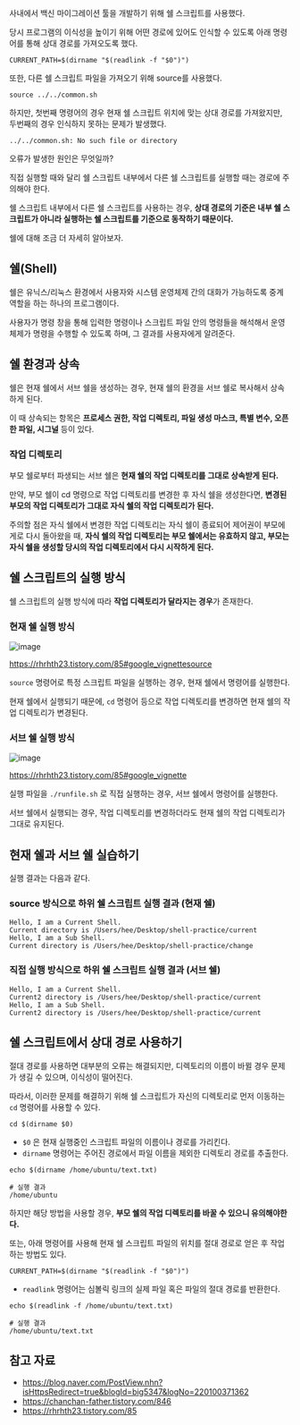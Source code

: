 사내에서 백신 마이그레이션 툴을 개발하기 위해 쉘 스크립트를 사용했다.
  
당시 프로그램의 이식성을 높이기 위해 어떤 경로에 있어도 인식할 수 있도록 아래 명령어를 통해 상대 경로를 가져오도록 했다.
  
```shell
CURRENT_PATH=$(dirname "$(readlink -f "$0")")
```
  
또한, 다른 쉘 스크립트 파일을 가져오기 위해 source를 사용했다.
  
```shell
source ../../common.sh
```
  
하지만, 첫번째 명령어의 경우 현재 쉘 스크립트 위치에 맞는 상대 경로를 가져왔지만, 두번째의 경우 인식하지 못하는 문제가 발생했다.
  
```shell
../../common.sh: No such file or directory
```
  
오류가 발생한 원인은 무엇일까?
  
직접 실행할 때와 달리 쉘 스크립트 내부에서 다른 쉘 스크립트를 실행할 때는 경로에 주의해야 한다.
  
쉘 스크립트 내부에서 다른 쉘 스크립트를 사용하는 경우, **상대 경로의 기준은 내부 쉘 스크립트가 아니라 실행하는 쉘 스크립트를 기준으로 동작하기 때문이다.**
  
쉘에 대해 조금 더 자세히 알아보자.
  
## 쉘(Shell)
쉘은 유닉스/리눅스 환경에서 사용자와 시스템 운영체제 간의 대화가 가능하도록 중계 역할을 하는 하나의 프로그램이다.
  
사용자가 명령 창을 통해 입력한 명령이나 스크립트 파일 안의 명령들을 해석해서 운영체제가 명령을 수행할 수 있도록 하며, 그 결과를 사용자에게 알려준다.
  
## 쉘 환경과 상속
쉘은 현재 쉘에서 서브 쉘을 생성하는 경우, 현재 쉘의 환경을 서브 쉘로 복사해서 상속하게 된다.  

이 때 상속되는 항목은 **프로세스 권한, 작업 디렉토리, 파일 생성 마스크, 특별 변수, 오픈한 파일, 시그널** 등이 있다.  

### 작업 디렉토리
부모 쉘로부터 파생되는 서브 쉘은 **현재 쉘의 작업 디렉토리를 그대로 상속받게 된다.**  

만약, 부모 쉘이 cd 명령으로 작업 디렉토리를 변경한 후 자식 쉘을 생성한다면, **변경된 부모의 작업 디렉토리가 그대로 자식 쉘의 작업 디렉토리가 된다.**  

주의할 점은 자식 쉘에서 변경한 작업 디렉토리는 자식 쉘이 종료되어 제어권이 부모에게로 다시 돌아왔을 때, **자식 쉘의 작업 디렉토리는 부모 쉘에서는 유효하지 않고, 부모는 자식 쉘을 생성할 당시의 작업 디렉토리에서 다시 시작하게 된다.**

## 쉘 스크립트의 실행 방식
쉘 스크립트의 실행 방식에 따라 **작업 디렉토리가 달라지는 경우**가 존재한다.

### 현재 쉘 실행 방식
![image](https://github.com/user-attachments/assets/1cceb70d-902e-47ef-8154-2b284a175534)

https://rhrhth23.tistory.com/85#google_vignettesource   

`source` 명령어로 특정 스크립트 파일을 실행하는 경우, 현재 쉘에서 명령어를 실행한다.  

현재 쉘에서 실행되기 때문에, `cd` 명령어 등으로 작업 디렉토리를 변경하면 현재 쉘의 작업 디렉토리가 변경된다.

### 서브 쉘 실행 방식
![image](https://github.com/user-attachments/assets/02e1d986-191d-493b-b612-0845d3d06620)

https://rhrhth23.tistory.com/85#google_vignette  

실행 파일을 `./runfile.sh` 로 직접 실행하는 경우, 서브 쉘에서 명령어를 실행한다.  

서브 쉘에서 실행되는 경우, 작업 디렉토리를 변경하더라도 현재 쉘의 작업 디렉토리가 그대로 유지된다.  

## 현재 쉘과 서브 쉘 실습하기
실행 결과는 다음과 같다.
### source 방식으로 하위 쉘 스크립트 실행 결과 (현재 쉘)
```shell
Hello, I am a Current Shell.
Current directory is /Users/hee/Desktop/shell-practice/current
Hello, I am a Sub Shell.
Current directory is /Users/hee/Desktop/shell-practice/change
```
### 직접 실행 방식으로 하위 쉘 스크립트 실행 결과 (서브 쉘)
```shell
Hello, I am a Current Shell.
Current2 directory is /Users/hee/Desktop/shell-practice/current
Hello, I am a Sub Shell.
Current2 directory is /Users/hee/Desktop/shell-practice/current
```

## 쉘 스크립트에서 상대 경로 사용하기
절대 경로를 사용하면 대부분의 오류는 해결되지만, 디렉토리의 이름이 바뀔 경우 문제가 생길 수 있으며, 이식성이 떨어진다.  

따라서, 이러한 문제를 해결하기 위해 쉘 스크립트가 자신의 디렉토리로 먼저 이동하는 `cd` 명령어를 사용할 수 있다. 

```shell
cd $(dirname $0)
```

* `$0` 은 현재 실행중인 스크립트 파일의 이름이나 경로를 가리킨다.
* `dirname` 명령어는 주어진 경로에서 파일 이름을 제외한 디렉토리 경로를 추출한다.

```shell
echo $(dirname /home/ubuntu/text.txt)

# 실행 결과
/home/ubuntu
```
하지만 해당 방법을 사용할 경우, **부모 쉘의 작업 디렉토리를 바꿀 수 있으니 유의해야한다.**  

또는, 아래 명령어를 사용해 현재 쉘 스크립트 파일의 위치를 절대 경로로 얻은 후 작업하는 방법도 있다.  
```shell
CURRENT_PATH=$(dirname "$(readlink -f "$0")")
```

* `readlink` 명령어는 심볼릭 링크의 실제 파일 혹은 파일의 절대 경로를 반환한다.

```shell
echo $(readlink -f /home/ubuntu/text.txt)

# 실행 결과
/home/ubuntu/text.txt
```

## 참고 자료
* https://blog.naver.com/PostView.nhn?isHttpsRedirect=true&blogId=big5347&logNo=220100371362  
* https://chanchan-father.tistory.com/846  
* https://rhrhth23.tistory.com/85
  
